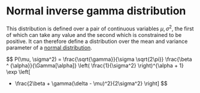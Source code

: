 # Normal inverse gamma distribution

This distribution is defined over a pair of continuous variables $\mu,
\sigma^2$, the first of which can take any value and the second which is
constrained to be positive. It can therefore define a distribution over the mean
and variance parameter of a [normal distribution](202210091114.md).

$$
P(\mu, \sigma^2) =
\frac{\sqrt{\gamma}}{\sigma \sqrt{2\pi}}
\frac{\beta ^ {\alpha}}{\Gamma[\alpha]}
\left( \frac{1}{\sigma^2} \right)^{\alpha + 1}
\exp \left[ 
- \frac{2\beta + \gamma(\delta - \mu)^2}{2\sigma^2}
\right]
$$
